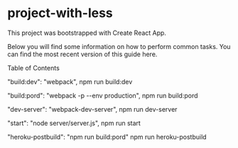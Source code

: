 # project-with-less

This project was bootstrapped with Create React App.

Below you will find some information on how to perform common tasks.
You can find the most recent version of this guide here.

Table of Contents

"build:dev": "webpack",
    npm run build:dev
    
"build:pord": "webpack -p --env production",
    npm run build:pord

"dev-server": "webpack-dev-server",
    npm run dev-server
    
"start": "node server/server.js",
    npm run start
    
"heroku-postbuild": "npm run build:pord"
    npm run heroku-postbuild